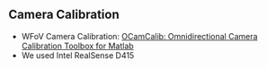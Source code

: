 ## Camera Calibration

- WFoV Camera Calibration: [OCamCalib: Omnidirectional Camera Calibration Toolbox for Matlab](https://sites.google.com/site/scarabotix/ocamcalib-toolbox)
- We used Intel RealSense D415
